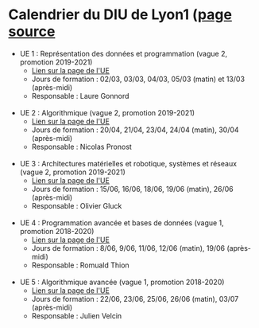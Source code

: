 <h1>Calendrier du DIU de Lyon1 (<a href="https://diu-eil.univ-lyon1.fr/">page source</a></h1>

<ul>
							<li>UE 1 : Représentation des données et programmation (vague 2, promotion 2019-2021)
							<ul>
								<li> <a href="bloc1/index.html" target="_blank">Lien sur la page de l'UE </a>
								<!--<li> Jours de formation : 23/04, 24/04, 25/04, 26/04 (matin), 23/05 (après-midi)-->
								</li><li> Jours de formation : 02/03, 03/03, 04/03, 05/03 (matin) et 13/03 (après-midi)								
								</li><li> Responsable : Laure Gonnord
							</li></ul>
							<br>
							</li><li>UE 2 : Algorithmique (vague 2, promotion 2019-2021)
							<ul>
								<li> <a href="bloc2/index.html" target="_blank">Lien sur la page de l'UE</a>
								<!--<li> Jours de formation : 17/06, 18/06, 20/06, 21/06 (matin), 04/07 (après-midi)-->
								</li><li> Jours de formation : 20/04, 21/04, 23/04, 24/04 (matin), 30/04 (après-midi)
								</li><li> Responsable : Nicolas Pronost
							</li></ul>
							<br>							
							</li><li>UE 3 : Architectures matérielles et robotique, systèmes et réseaux (vague 2, promotion 2019-2021)
							<ul>
								<li> <a href="bloc3/index.html" target="_blank">Lien sur la page de l'UE</a>
								<!--<li> Jours de formation : 24/06, 25/06, 27/06, 28/06 (matin), 05/07 (après-midi)-->
								</li><li> Jours de formation : 15/06, 16/06, 18/06, 19/06 (matin), 26/06 (après-midi)
								</li><li> Responsable : Olivier Gluck
							</li></ul>
							<br>
							</li><li>UE 4 : Programmation avancée et bases de données (vague 1, promotion 2018-2020)
							<ul>
								<li> <a href="bloc4/index.html" target="_blank">Lien sur la page de l'UE</a>
								</li><li> Jours de formation : 8/06, 9/06, 11/06, 12/06 (matin), 19/06 (après-midi)
								</li><li> Responsable : Romuald Thion
							</li></ul>
							<br>
							</li><li>UE 5 : Algorithmique avancée (vague 1, promotion 2018-2020)
							<ul>
								<li> <a href="bloc5/index.html" target="_blank">Lien sur la page de l'UE</a>
								</li><li> Jours de formation : 22/06, 23/06, 25/06, 26/06 (matin), 03/07 (après-midi)
								</li><li> Responsable : Julien Velcin
							</li></ul>
						</li></ul>

 
